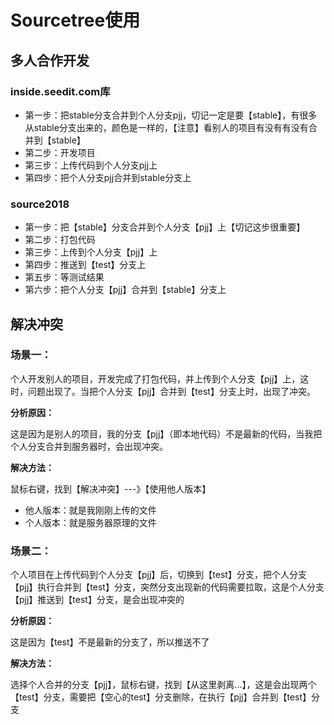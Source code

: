 # Sourcetree使用

## 多人合作开发

### inside.seedit.com库

- 第一步：把stable分支合并到个人分支pjj，切记一定是要【stable】，有很多从stable分支出来的，颜色是一样的，【注意】看别人的项目有没有有没有合并到【stable】
- 第二步：开发项目
- 第三步：上传代码到个人分支pjj上
- 第四步：把个人分支pjj合并到stable分支上

### source2018

- 第一步：把【stable】分支合并到个人分支【pjj】上【切记这步很重要】
- 第二步：打包代码
- 第三步：上传到个人分支【pjj】上
- 第四步：推送到【test】分支上
- 第五步：等测试结果
- 第六步：把个人分支【pjj】合并到【stable】分支上

## 解决冲突

### 场景一：

个人开发别人的项目，开发完成了打包代码，并上传到个人分支【pjj】上，这时，问题出现了。当把个人分支【pjj】合并到【test】分支上时，出现了冲突。

**分析原因：** 

这是因为是别人的项目，我的分支【pjj】（即本地代码）不是最新的代码，当我把个人分支合并到服务器时，会出现冲突。

**解决方法：**

鼠标右键，找到【解决冲突】---》【使用他人版本】

- 他人版本：就是我刚刚上传的文件
- 个人版本：就是服务器原理的文件

### 场景二：

个人项目在上传代码到个人分支【pjj】后，切换到【test】分支，把个人分支【pjj】执行合并到【test】分支，突然分支出现新的代码需要拉取，这是个人分支【pjj】推送到【test】分支，是会出现冲突的

**分析原因：**

这是因为【test】不是最新的分支了，所以推送不了

**解决方法：**

选择个人合并的分支【pjj】，鼠标右键，找到【从这里剥离...】，这是会出现两个【test】分支，需要把【空心的test】分支删除，在执行【pjj】合并到【test】分支